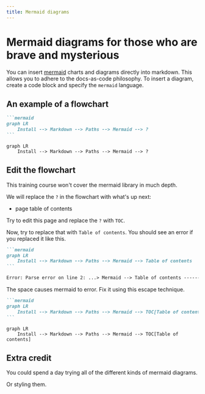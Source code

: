 ```yaml
---
title: Mermaid diagrams
---
```


# Mermaid diagrams for those who are brave and mysterious

You can insert [mermaid](https://mermaidjs.github.io/) charts and diagrams directly into markdown. This allows you to adhere to the docs-as-code philosophy.  To insert a diagram, create a code block and specify the  `mermaid` language.

## An example of a flowchart

````md
```mermaid
graph LR
    Install --> Markdown --> Paths --> Mermaid --> ?
```
````


```mermaid
graph LR
    Install --> Markdown --> Paths --> Mermaid --> ?
```

## Edit the flowchart

This training course won't cover the mermaid library in much depth.

We will replace the `?` in the flowchart with what's up next:

- page table of contents

Try to edit this page and replace the `?` with `TOC`.

Now, try to replace that with `Table of contents`.
You should see an error if you replaced it like this.

````md
```mermaid
graph LR
    Install --> Markdown --> Paths --> Mermaid --> Table of contents
```

Error: Parse error on line 2: ...> Mermaid --> Table of contents -----------------------^ Expecting 'SEMI', 'NEWLINE', 'EOF', 'AMP', 'START_LINK', 'LINK', got 'ALPHA'
````

The space causes mermaid to error. Fix it using this escape technique.

````md
```mermaid
graph LR
    Install --> Markdown --> Paths --> Mermaid --> TOC[Table of contents]
```
````



```mermaid
graph LR
    Install --> Markdown --> Paths --> Mermaid --> TOC[Table of contents]
```

## Extra credit

You could spend a day trying all of the different kinds of mermaid diagrams.

Or styling them.
